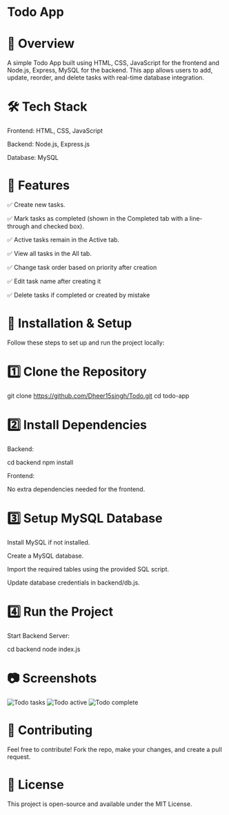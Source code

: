 # Todo App

# 🚀 Overview

A simple Todo App built using HTML, CSS, JavaScript for the frontend and Node.js, Express, MySQL for the backend. This app allows users to add, update, reorder, and delete tasks with real-time database integration.

# 🛠️ Tech Stack

Frontend: HTML, CSS, JavaScript

Backend: Node.js, Express.js

Database: MySQL

# 📌 Features

✅ Create new tasks.

✅ Mark tasks as completed (shown in the Completed tab with a line-through and checked box).

✅ Active tasks remain in the Active tab.

✅ View all tasks in the All tab.

✅ Change task order based on priority after creation

✅ Edit task name after creating it

✅ Delete tasks if completed or created by mistake

# 🔧 Installation & Setup

Follow these steps to set up and run the project locally:

# 1️⃣ Clone the Repository

git clone https://github.com/Dheer15singh/Todo.git
cd todo-app

# 2️⃣ Install Dependencies

Backend:

cd backend
npm install

Frontend:

No extra dependencies needed for the frontend.

# 3️⃣ Setup MySQL Database

Install MySQL if not installed.

Create a MySQL database.

Import the required tables using the provided SQL script.

Update database credentials in backend/db.js.

# 4️⃣ Run the Project

Start Backend Server:

cd backend
node index.js

# 📷 Screenshots

![Todo tasks](https://github.com/user-attachments/assets/ab5e908c-7696-4476-9ef0-f052216ab2d8)
![Todo active](https://github.com/user-attachments/assets/6b0974eb-5d63-4eaf-a54b-224af318a5af)
![Todo complete](https://github.com/user-attachments/assets/8f091340-0743-40d1-a1b9-4c3f1e31ea70)


# 🤝 Contributing

Feel free to contribute! Fork the repo, make your changes, and create a pull request.

# 📜 License

This project is open-source and available under the MIT License.
